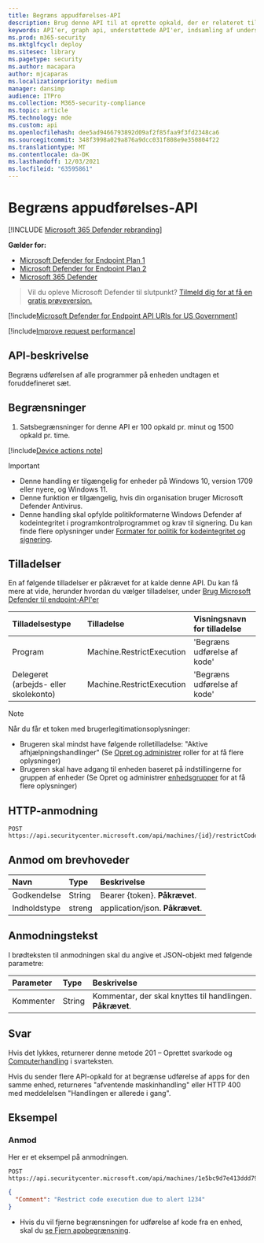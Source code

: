 ```yaml
---
title: Begræns appudførelses-API
description: Brug denne API til at oprette opkald, der er relateret til at begrænse et program i at blive udført.
keywords: API'er, graph api, understøttede API'er, indsamling af undersøgelsespakke
ms.prod: m365-security
ms.mktglfcycl: deploy
ms.sitesec: library
ms.pagetype: security
ms.author: macapara
author: mjcaparas
ms.localizationpriority: medium
manager: dansimp
audience: ITPro
ms.collection: M365-security-compliance
ms.topic: article
MS.technology: mde
ms.custom: api
ms.openlocfilehash: dee5ad9466793892d09af2f85faa9f3fd2348ca6
ms.sourcegitcommit: 348f3998a029a876a9dcc031f808e9e350804f22
ms.translationtype: MT
ms.contentlocale: da-DK
ms.lasthandoff: 12/03/2021
ms.locfileid: "63595861"
---
```

# <a name="restrict-app-execution-api"></a>Begræns appudførelses-API

[!INCLUDE [Microsoft 365 Defender rebranding](../../includes/microsoft-defender.md)]

**Gælder for:**
- [Microsoft Defender for Endpoint Plan 1](https://go.microsoft.com/fwlink/p/?linkid=2154037)
- [Microsoft Defender for Endpoint Plan 2](https://go.microsoft.com/fwlink/p/?linkid=2154037)
- [Microsoft 365 Defender](https://go.microsoft.com/fwlink/?linkid=2118804)


> Vil du opleve Microsoft Defender til slutpunkt? [Tilmeld dig for at få en gratis prøveversion.](https://signup.microsoft.com/create-account/signup?products=7f379fee-c4f9-4278-b0a1-e4c8c2fcdf7e&ru=https://aka.ms/MDEp2OpenTrial?ocid=docs-wdatp-exposedapis-abovefoldlink)

[!include[Microsoft Defender for Endpoint API URIs for US Government](../../includes/microsoft-defender-api-usgov.md)]

[!include[Improve request performance](../../includes/improve-request-performance.md)]

## <a name="api-description"></a>API-beskrivelse

Begræns udførelsen af alle programmer på enheden undtagen et foruddefineret sæt.

## <a name="limitations"></a>Begrænsninger

1. Satsbegrænsninger for denne API er 100 opkald pr. minut og 1500 opkald pr. time.

[!include[Device actions note](../../includes/machineactionsnote.md)]


> [!IMPORTANT]
>
> - Denne handling er tilgængelig for enheder på Windows 10, version 1709 eller nyere, og Windows 11.
> - Denne funktion er tilgængelig, hvis din organisation bruger Microsoft Defender Antivirus.
> - Denne handling skal opfylde politikformaterne Windows Defender af kodeintegritet i programkontrolprogrammet og krav til signering. Du kan finde flere oplysninger under [Formater for politik for kodeintegritet og signering](/windows/device-security/device-guard/requirements-and-deployment-planning-guidelines-for-device-guard#code-integrity-policy-formats-and-signing).

## <a name="permissions"></a>Tilladelser

En af følgende tilladelser er påkrævet for at kalde denne API. Du kan få mere at vide, herunder hvordan du vælger tilladelser, under [Brug Microsoft Defender til endpoint-API'er](apis-intro.md)

Tilladelsestype|Tilladelse|Visningsnavn for tilladelse
:---|:---|:---
Program|Machine.RestrictExecution|'Begræns udførelse af kode'
Delegeret (arbejds- eller skolekonto)|Machine.RestrictExecution|'Begræns udførelse af kode'

> [!NOTE]
> Når du får et token med brugerlegitimationsoplysninger:
>
> - Brugeren skal mindst have følgende rolletilladelse: "Aktive afhjælpningshandlinger" (Se [Opret og administrer](user-roles.md) roller for at få flere oplysninger)
> - Brugeren skal have adgang til enheden baseret på indstillingerne for gruppen af enheder (Se Opret og administrer [enhedsgrupper](machine-groups.md) for at få flere oplysninger)

## <a name="http-request"></a>HTTP-anmodning

```http
POST https://api.securitycenter.microsoft.com/api/machines/{id}/restrictCodeExecution
```

## <a name="request-headers"></a>Anmod om brevhoveder

Navn|Type|Beskrivelse
:---|:---|:---
Godkendelse|String|Bearer {token}. **Påkrævet**.
Indholdstype|streng|application/json. **Påkrævet**.

## <a name="request-body"></a>Anmodningstekst

I brødteksten til anmodningen skal du angive et JSON-objekt med følgende parametre:

Parameter|Type|Beskrivelse
:---|:---|:---
Kommenter|String|Kommentar, der skal knyttes til handlingen. **Påkrævet**.

## <a name="response"></a>Svar

Hvis det lykkes, returnerer denne metode 201 – Oprettet svarkode og [Computerhandling](machineaction.md) i svarteksten.

Hvis du sender flere API-opkald for at begrænse udførelse af apps for den samme enhed, returneres "afventende maskinhandling" eller HTTP 400 med meddelelsen "Handlingen er allerede i gang".

## <a name="example"></a>Eksempel

### <a name="request"></a>Anmod

Her er et eksempel på anmodningen.

```http
POST https://api.securitycenter.microsoft.com/api/machines/1e5bc9d7e413ddd7902c2932e418702b84d0cc07/restrictCodeExecution 
```

```json
{
  "Comment": "Restrict code execution due to alert 1234"
}
```

- Hvis du vil fjerne begrænsningen for udførelse af kode fra en enhed, skal du [se Fjern appbegrænsning](unrestrict-code-execution.md).

